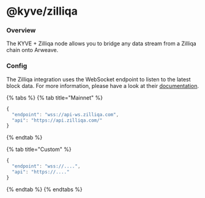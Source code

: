 # @kyve/zilliqa

### Overview

The KYVE + Zilliqa node allows you to bridge any data stream from a Zilliqa chain onto Arweave.

### Config

The Zilliqa integration uses the WebSocket endpoint to listen to the latest block data. For more information, please have a look at their [documentation](https://dev.zilliqa.com/docs/dev/dev-tools-websockets/).

{% tabs %}
{% tab title="Mainnet" %}
```javascript
{
  "endpoint": "wss://api-ws.zilliqa.com",
  "api": "https://api.zilliqa.com/"
}
```
{% endtab %}

{% tab title="Custom" %}
```javascript
{
  "endpoint": "wss://....",
  "api": "https://...."
}
```
{% endtab %}
{% endtabs %}



